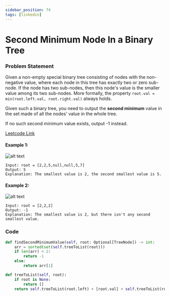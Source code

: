 ```yaml
---
sidebar_position: 74
tags: [linkedin]
---
```


# Second Minimum Node In a Binary Tree

### Problem Statement

Given a non-empty special binary tree consisting of nodes with the non-negative value, where each node in this tree has exactly two or zero sub-node. If the node has two sub-nodes, then this node's value is the smaller value among its two sub-nodes. More formally, the property `root.val = min(root.left.val, root.right.val)` always holds.

Given such a binary tree, you need to output the **second minimum** value in the set made of all the nodes' value in the whole tree.

If no such second minimum value exists, output -1 instead.

[Leetcode Link](https://leetcode.com/problems/second-minimum-node-in-a-binary-tree/)

#### Example 1:

![alt text](https://assets.leetcode.com/uploads/2020/10/15/smbt1.jpg)

```
Input: root = [2,2,5,null,null,5,7]
Output: 5
Explanation: The smallest value is 2, the second smallest value is 5.
```

#### Example 2:

![alt text](https://assets.leetcode.com/uploads/2020/10/15/smbt2.jpg)

```
Input: root = [2,2,2]
Output: -1
Explanation: The smallest value is 2, but there isn't any second smallest value.
```

### Code

```python title="Python"
def findSecondMinimumValue(self, root: Optional[TreeNode]) -> int:
	arr = sorted(set(self.treeToList(root)))
	if len(arr) < 2:
		return -1
	else:
		return arr[1]

def treeToList(self, root):
	if root is None:
		return []
	return self.treeToList(root.left) + [root.val] + self.treeToList(root.right)
```
